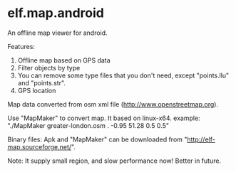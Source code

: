 elf.map.android
===============

An offline map viewer for android.

Features:
  1. Offline map based on GPS data
  2. Filter objects by type
  3. You can remove some type files that you don't need, except "points.llu" and "points.str".
  4. GPS location
 
Map data converted from osm xml file (http://www.openstreetmap.org).
 
Use "MapMaker" to convert map. It based on linux-x64. 
example:
  "./MapMaker greater-london.osm . -0.95 51.28 0.5 0.5"
 
Binary files:
  Apk and "MapMaker" can be downloaded from "http://elf-map.sourceforge.net/".
  
Note:
  It supply small region, and slow performance now! Better in future. 


